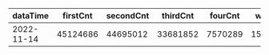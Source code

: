 |dataTime|firstCnt|secondCnt|thirdCnt|fourCnt|winCnt|vrate|wrate|
|-|-|-|-|-|-|-|-|
|2022-11-14|45124686|44695012|33681852|7570289|1539470|0%|0%|